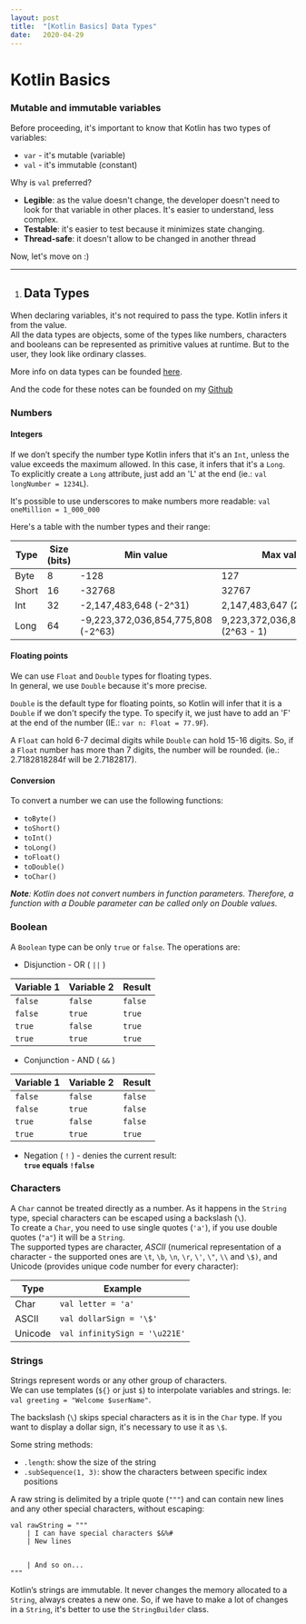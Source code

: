 ```yaml
---
layout: post
title:  "[Kotlin Basics] Data Types"
date:   2020-04-29
---
```


# Kotlin Basics

### Mutable and immutable variables

Before proceeding, it's important to know that Kotlin has two types of variables:

* `var` - it's mutable (variable)
* `val` - it's immutable (constant)

Why is `val` preferred?

* **Legible**: as the value doesn't change, the developer doesn't need to look for that variable in other places. It's easier to understand, less complex.
* **Testable**: it's easier to test because it minimizes state changing.
* **Thread-safe**: it doesn't allow to be changed in another thread

Now, let's move on :)

---

1. ## Data Types

When declaring variables, it's not required to pass the type. Kotlin infers it from the value.   
All the data types are objects, some of the types like numbers, characters and booleans can be represented as primitive values at runtime. But to the user, they look like ordinary classes.

More info on data types can be founded [here](https://kotlinlang.org/docs/reference/basic-types.html).   

And the code for these notes can be founded on my [Github](https://github.com/alinebone/KotlinBasics)

### Numbers

#### Integers

If we don’t specify the number type Kotlin infers that it's an `Int`, unless the value exceeds the maximum allowed. In this case, it infers that it's a `Long`.   
To explicitly create a `Long` attribute, just add an 'L' at the end (ie.: `val longNumber = 1234L`).   

It's possible to use underscores to make numbers more readable:
`val oneMillion = 1_000_000`

Here's a table with the number types and their range:

| Type | Size (bits) | Min value | Max value |
| --- | --- | --- | --- |
| Byte | 8 | -128 | 127 |
| Short | 16 | -32768 | 32767 |
| Int | 32 | -2,147,483,648 (-2^31) | 2,147,483,647 (2^31 - 1) |
| Long | 64 | -9,223,372,036,854,775,808 (-2^63) | 9,223,372,036,854,775,807 (2^63 - 1) |

#### Floating points

We can use `Float` and `Double` types for floating types.   
In general, we use `Double` because it's more precise.   

`Double` is the default type for floating points, so Kotlin will infer that it is a `Double` if we don't specify the type. 
To specify it, we just have to add an 'F' at the end of the number (IE.: `var n: Float = 77.9F`).   

A `Float` can hold 6-7 decimal digits while `Double` can hold 15-16 digits. So, if a `Float` number has more than 7 digits, the number will be rounded. (ie.: 2.7182818284f will be 2.7182817).

#### Conversion

To convert a number we can use the following functions:

* `toByte()`
* `toShort()`
* `toInt()`
* `toLong()`
* `toFloat()`
* `toDouble()`
* `toChar()`

***Note**: Kotlin does not convert numbers in function parameters. Therefore, a function with a Double parameter can be called only on Double values.*

### Boolean

A `Boolean` type can be only `true` or `false`. The operations are:  

* Disjunction - OR ( `||` )

| Variable 1 | Variable 2 | Result |
| --- | --- | --- |
| `false` | `false` | `false` |
| `false` | `true` | `true` |
| `true` | `false` | `true` |
| `true` | `true` | `true` |

* Conjunction - AND ( `&&` )

| Variable 1 | Variable 2 | Result |
| --- | --- | --- |
| `false` | `false` | `false` |
| `false` | `true` | `false` |
| `true` | `false` | `false` |
| `true` | `true` | `true` |

* Negation ( `!` ) - denies the current result:   
**`true` equals `!false`**

### Characters

A `Char` cannot be treated directly as a number. As it happens in the `String` type, special characters can be escaped using a backslash (`\`).    
To create a `Char`, you need to use single quotes (`'a'`), if you use double quotes (`"a"`) it will be a `String`.   
The supported types are character, *ASCII* (numerical representation of a character - the supported ones are `\t`, `\b`, `\n`, `\r`, `\'`, `\"`, `\\` and `\$)`, and Unicode (provides unique code number for every character):

| Type | Example |
| --- | --- |
| Char | `val letter = 'a'` |
| ASCII | `val dollarSign = '\$'` |
| Unicode | `val infinitySign = '\u221E'` |

### Strings

Strings represent words or any other group of characters.   
We can use templates (`${}` or just `$`) to interpolate variables and strings. Ie: `val greeting = "Welcome $userName"`.   

The backslash (`\`) skips special characters as it is in the `Char` type. If you want to display a dollar sign, it's necessary to use it as `\$`.    

Some string methods:
* `.length`: show the size of the string
* `.subSequence(1, 3)`: show the characters between specific index positions   

A raw string is delimited by a triple quote (`"""`) and can contain new lines and any other special characters, without escaping:
```
val rawString = """
    | I can have special characters $&%#
    | New lines
    
    
    | And so on...
"""
```

Kotlin’s strings are immutable. It never changes the memory allocated to a `String`, always creates a new one.
So, if we have to make a lot of changes in a `String`, it's better to use the `StringBuilder` class.


